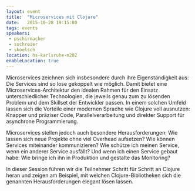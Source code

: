 ```yaml
---
layout: event
title:  "Microservices mit Clojure"
date:   2015-10-28 19:15:00
tags: events
speakers:
 - pschirmacher
 - sschreier
 - skoelsch
location: hs-karlsruhe-m202
enableLocation: true
---
```


Microservices zeichnen sich insbesondere durch ihre Eigenständigkeit aus: Die Services sind so lose gekoppelt wie möglich. Damit bietet eine Microservices-Architektur den idealen Rahmen für den Einsatz unterschiedlicher Technologien, die jeweils genau zum zu lösenden Problem und dem Skillset der Entwickler passen. In einem solchen Umfeld lassen sich die Vorteile einer modernen Sprache wie Clojure voll ausnutzen: Knapper und präziser Code, Parallelverarbeitung und direkter Support für asynchrone Programmierung.

Microservices stellen jedoch auch besondere Herausforderungen: Wie lassen sich neue Projekte ohne viel Overhead aufsetzen? Wie können Services miteinander kommunizieren? Wie schütze ich meinen Service, wenn ein anderer Service ausfällt? Und wenn ich einen Service gebaut habe: Wie bringe ich ihn in Produktion und gestalte das Monitoring?

In dieser Session führen wir die Teilnehmer Schritt für Schritt an Clojure heran und zeigen am Beispiel, mit welchen Clojure-Bibliotheken sich die genannten Herausforderungen elegant lösen lassen.